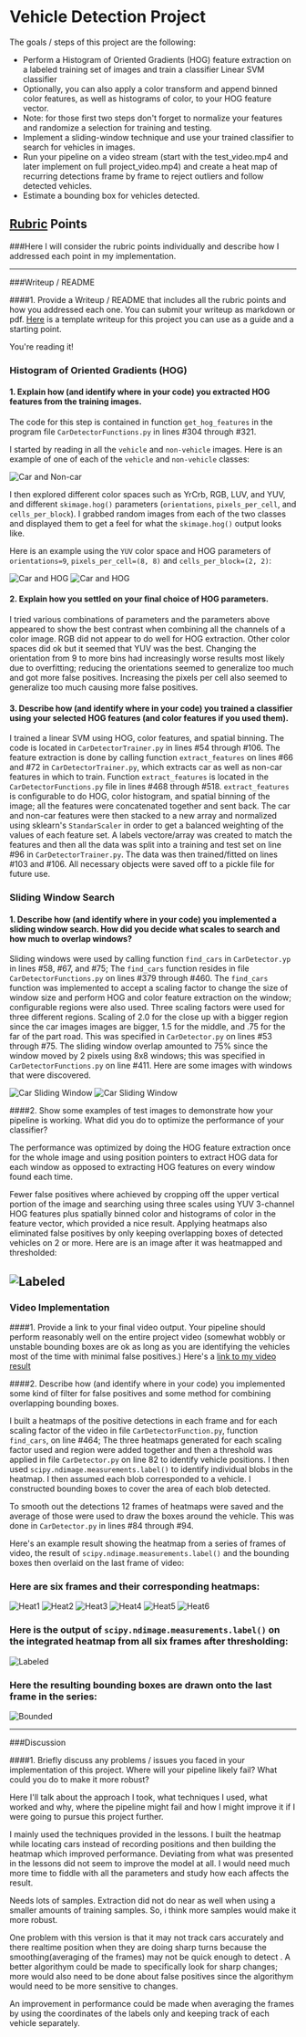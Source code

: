 
# Vehicle Detection Project

The goals / steps of this project are the following:

* Perform a Histogram of Oriented Gradients (HOG) feature extraction on a labeled training set of images and train a classifier Linear SVM classifier
* Optionally, you can also apply a color transform and append binned color features, as well as histograms of color, to your HOG feature vector. 
* Note: for those first two steps don't forget to normalize your features and randomize a selection for training and testing.
* Implement a sliding-window technique and use your trained classifier to search for vehicles in images.
* Run your pipeline on a video stream (start with the test_video.mp4 and later implement on full project_video.mp4) and create a heat map of recurring detections frame by frame to reject outliers and follow detected vehicles.
* Estimate a bounding box for vehicles detected.

[//]: # (Image References)
[image1]: ./examples/car_not_car.png
[image2]: ./examples/HOG_example.jpg
[image3]: ./examples/sliding_windows.jpg
[image4]: ./examples/sliding_window.jpg
[image5]: ./examples/bboxes_and_heat.png
[image6]: ./examples/labels_map.png
[image7]: ./examples/output_bboxes.png
[video1]: ./project_video.mp4

## [Rubric](https://review.udacity.com/#!/rubrics/513/view) Points
###Here I will consider the rubric points individually and describe how I addressed each point in my implementation.  

---
###Writeup / README

####1. Provide a Writeup / README that includes all the rubric points and how you addressed each one.  You can submit your writeup as markdown or pdf.  [Here](https://github.com/udacity/CarND-Vehicle-Detection/blob/master/writeup_template.md) is a template writeup for this project you can use as a guide and a starting point.  

You're reading it!

### Histogram of Oriented Gradients (HOG)

#### 1. Explain how (and identify where in your code) you extracted HOG features from the training images.

The code for this step is contained in function `get_hog_features` in the program file `CarDetectorFunctions.py` in lines #304 through #321.  

I started by reading in all the `vehicle` and `non-vehicle` images.  Here is an example of one of each of the `vehicle` and `non-vehicle` classes:

![Car and Non-car](output_images/car-noncar.jpg)

I then explored different color spaces such as YrCrb, RGB, LUV, and YUV, and different `skimage.hog()` parameters (`orientations`, `pixels_per_cell`, and `cells_per_block`).  I grabbed random images from each of the two classes and displayed them to get a feel for what the `skimage.hog()` output looks like.

Here is an example using the `YUV` color space and HOG parameters of `orientations=9`, `pixels_per_cell=(8, 8)` and `cells_per_block=(2, 2)`:

![Car and HOG](output_images/car-hog.jpg)
![Car and HOG](output_images/notcar-hog.jpg)

#### 2. Explain how you settled on your final choice of HOG parameters.

I tried various combinations of parameters and the parameters above appeared to show the best contrast when combining all the channels of a color image.  RGB did not appear to do well for HOG extraction.  Other color spaces did ok but it seemed that YUV was the best.  Changing the orientation from 9 to more bins had increasingly worse results most likely due to overfitting; reducing the orientations seemed to generalize too much and got more false positives.  Increasing the pixels per cell also seemed to generalize too much causing more false positives.

#### 3. Describe how (and identify where in your code) you trained a classifier using your selected HOG features (and color features if you used them).

I trained a linear SVM using HOG, color features, and spatial binning.  The code is located in `CarDetectorTrainer.py` in lines #54 through #106.  The feature extraction is done by calling function `extract_features` on lines #66 and #72 in `CarDetectorTrainer.py`, which extracts car as well as non-car features in which to train.  Function `extract_features` is located in the `CarDetectorFunctions.py` file in lines #468 through #518.  `extract_features` is configurable to do HOG, color histogram, and spatial binning of the image; all the features were concatenated together and sent back.  The car and non-car features were then stacked to a new array and normalized using sklearn's `StandarScaler` in order to get a balanced weighting of the values of each feature set.  A labels vectore/array was created to match the features and then all the data was split into a training and test set on line #96 in `CarDetectorTrainer.py`.  The data was then trained/fitted on lines #103 and #106.  All necessary objects were saved off to a pickle file for future use.

### Sliding Window Search

#### 1. Describe how (and identify where in your code) you implemented a sliding window search.  How did you decide what scales to search and how much to overlap windows?

Sliding windows were used by calling function `find_cars` in `CarDetector.yp` in lines #58, #67, and #75; The `find_cars` function resides in file `CarDetectorFunctions.py` on lines #379 through #460.  The `find_cars` function was implemented to accept a scaling factor to change the size of window size and perform HOG and color feature extraction on the window; configurable regions were also used.  Three scaling factors were used for three different regions.  Scaling of 2.0 for the close up with a bigger region since the car images images are bigger, 1.5 for the middle, and .75 for the far of the part road. This was specified in `CarDetector.py` on lines #53 through #75.  The sliding window overlap amounted to 75% since the window moved by 2 pixels using 8x8 windows; this was specified in `CarDetectorFunctions.py` on line #411.  Here are some images with windows that were discovered.

![Car Sliding Window](output_images/sliding2.jpg)
![Car Sliding Window](output_images/sliding.jpg)

####2. Show some examples of test images to demonstrate how your pipeline is working.  What did you do to optimize the performance of your classifier?

The performance was optimized by doing the HOG feature extraction once for the whole image and using position pointers to extract HOG data for each window as opposed to extracting HOG features on every window found each time.  

Fewer false positives where achieved by cropping off the upper vertical portion of the image and searching using three scales using YUV 3-channel HOG features plus spatially binned color and histograms of color in the feature vector, which provided a nice result.  Applying heatmaps also eliminated false positives by only keeping overlapping boxes of detected vehicles on 2 or more.  Here are is an image after it was heatmapped and thresholded:

![Labeled](output_images/labeled.jpg)
---

### Video Implementation

####1. Provide a link to your final video output.  Your pipeline should perform reasonably well on the entire project video (somewhat wobbly or unstable bounding boxes are ok as long as you are identifying the vehicles most of the time with minimal false positives.)
Here's a [link to my video result](./marked_video.mp4)


####2. Describe how (and identify where in your code) you implemented some kind of filter for false positives and some method for combining overlapping bounding boxes.

I built a heatmaps of the positive detections in each frame and for each scaling factor of the video in file `CarDetectorFunction.py`, function `find_cars`, on line #464; The three heatmaps generated for each scaling factor used and region were added together and then a threshold was applied in file `CarDetector.py` on line 82 to identify vehicle positions.  I then used `scipy.ndimage.measurements.label()` to identify individual blobs in the heatmap.  I then assumed each blob corresponded to a vehicle.  I constructed bounding boxes to cover the area of each blob detected.  

To smooth out the detections 12 frames of heatmaps were saved and the average of those were used to draw the boxes around the vehicle.  This was done in `CarDetector.py` in lines #84 through #94.

Here's an example result showing the heatmap from a series of frames of video, the result of `scipy.ndimage.measurements.label()` and the bounding boxes then overlaid on the last frame of video:

### Here are six frames and their corresponding heatmaps:

![Heat1](output_images/heat1.jpg)
![Heat2](output_images/heat2.jpg)
![Heat3](output_images/heat3.jpg)
![Heat4](output_images/heat4.jpg)
![Heat5](output_images/heat5.jpg)
![Heat6](output_images/heat6.jpg)

### Here is the output of `scipy.ndimage.measurements.label()` on the integrated heatmap from all six frames after thresholding:
![Labeled](output_images/labeled3.jpg)

### Here the resulting bounding boxes are drawn onto the last frame in the series:
![Bounded](output_images/labeled2.jpg)




---

###Discussion

####1. Briefly discuss any problems / issues you faced in your implementation of this project.  Where will your pipeline likely fail?  What could you do to make it more robust?

Here I'll talk about the approach I took, what techniques I used, what worked and why, where the pipeline might fail and how I might improve it if I were going to pursue this project further.  

I mainly used the techniques provided in the lessons. I built the heatmap while locating cars instead of recording positions and then building the heatmap which improved performance. Deviating from what was presented in the lessons did not seem to improve the model at all.  I would need much more time to fiddle with all the parameters and study how each affects the result.  

Needs lots of samples. Extraction did not do near as well when using a smaller amounts of training samples.  So, i think more samples would make it more robust.

One problem with this version is that it may not track cars accurately and there realtime position when they are doing sharp turns because the smoothing(averaging of the frames) may not be quick enough to detect .  A better algorithym could be made to specifically look for sharp changes; more would also need to be done about false positives since the algorithym would need to be more sensitive to changes.

An improvement in performance could be made when averaging the frames by using the coordinates of the labels only and keeping track of each vehicle separately.





